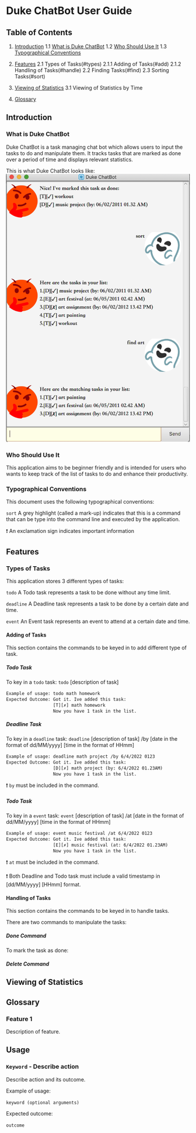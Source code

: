 # **Duke ChatBot User Guide** 


## **Table of Contents**

1. [Introduction](#UserGuide)
    1.1 [What is Duke ChatBot](#what)
    1.2 [Who Should Use It](#who)
    1.3 [Typographical Conventions](#how)
    
2. [Features](#features)
    2.1 Types of Tasks(#types)
        2.1.1 Adding of Tasks(#add)
        2.1.2 Handling of Tasks(#handle)
    2.2 Finding Tasks(#find)
    2.3 Sorting Tasks(#sort)

3. [Viewing of Statistics](#stats)
    3.1 Viewing of Statistics by Time 
    
4. [Glossary](#glossary)


## **Introduction** <a name="UserGuide"></a>


### What is Duke ChatBot <a name="what"></a>

Duke ChatBot is a task managing chat bot which allows users to input the tasks to do and manipulate them. It tracks tasks that are marked as done over a period of time and displays relevant statistics.

This is what Duke ChatBot looks like:
![](/docs/Ui.png)

### Who Should Use It <a name="who"></a>

This application aims to be beginner friendly and is intended for users who wants to keep track of the list of tasks to do and enhance their productivity.

### Typographical Conventions <a name="how"></a>

This document uses the following typographical conventions:

`sort`  A grey highlight (called a mark-up) indicates that this is a command that can be type into the command line and executed by the application.

:exclamation:   An exclamation sign indicates important information


## **Features** <a name="features"></a>


### Types of Tasks <a name="types"></a>

This application stores 3 different types of tasks:

`todo`                  A Todo task represents a task to be done without any time limit.
    
`deadline`         A Deadline task represents a task to be done by a certain date and time.
    
`event`               An Event task represents an event to attend at a certain date and time.

#### Adding of Tasks <a name="add"></a>
This section contains the commands to be keyed in to add different type of task.

##### Todo Task

To key in a `todo` task: `todo` [description of task]
    
    Example of usage: todo math homework
    Expected Outcome: Got it. Ive added this task:
                      [T][✗] math homework
                      Now you have 1 task in the list.
                       

##### Deadline Task

To key in a `deadline` task: `deadline` [description of task] /by [date in the format of dd/MM/yyyy] [time in the format of HHmm]
    
    Example of usage: deadline math project /by 6/4/2022 0123
    Expected Outcome: Got it. Ive added this task:
                      [D][✗] math project (by: 6/4/2022 01.23AM)
                      Now you have 1 task in the list.
    
:exclamation: `by` must be included in the command.

##### Todo Task

To key in a `event` task: `event` [description of task] /at [date in the format of dd/MM/yyyy] [time in the format of HHmm]
    
    Example of usage: event music festival /at 6/4/2022 0123
    Expected Outcome: Got it. Ive added this task:
                      [E][✗] music festival (at: 6/4/2022 01.23AM)
                      Now you have 1 task in the list.

:exclamation: `at` must be included in the command.
    
    
:exclamation: Both Deadline and Todo task must include a valid timestamp in [dd/MM/yyyy] [HHmm] format. 


#### Handling of Tasks <a name="handle"></a>
This section contains the commands to be keyed in to handle tasks.

There are two commands to manipulate the tasks: 

##### Done Command

To mark the task as done:



##### Delete Command




## **Viewing of Statistics** <a name="stats"></a>

## **Glossary** <a name="glossary"></a>

### Feature 1 
Description of feature.

## Usage

### `Keyword` - Describe action

Describe action and its outcome.

Example of usage: 

`keyword (optional arguments)`

Expected outcome:

`outcome`
